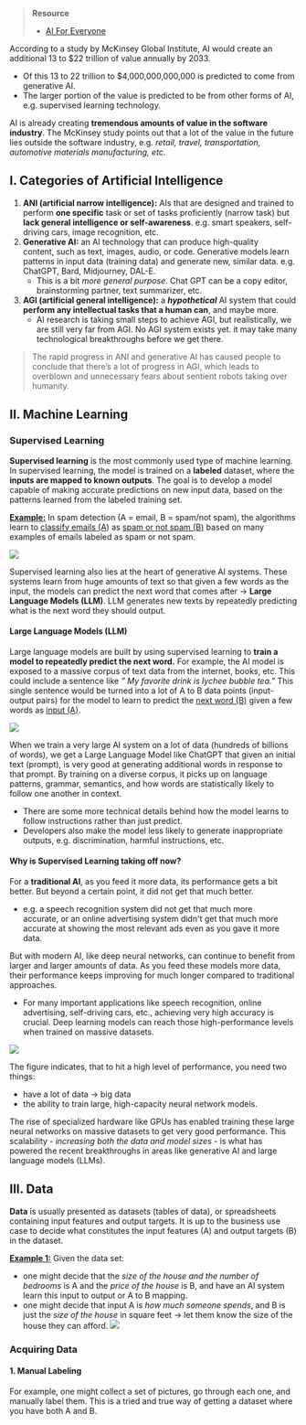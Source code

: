 > **Resource**
> - [AI For Everyone](https://www.deeplearning.ai/courses/ai-for-everyone/)

According to a study by McKinsey Global Institute, AI would create an additional 13 to $22 trillion of value annually by 2033. 
* Of this 13 to 22 trillion to $4,000,000,000,000 is predicted to come from generative AI.
* The larger portion of the value is predicted to be from other forms of AI, e.g. supervised learning technology. 

AI is already creating **tremendous amounts of value in the software industry**. The McKinsey study points out that a lot of the value in the future lies outside the software industry, e.g. *retail, travel, transportation, automotive materials manufacturing, etc*. 
## I. Categories of Artificial Intelligence
1. **ANI (artificial narrow intelligence):** AIs that are designed and trained to perform **one specific** task or set of tasks proficiently (narrow task) but **lack general intelligence or self-awareness**. e.g. smart speakers, self-driving cars, image recognition, etc. 
2. **Generative AI:** an AI technology that can produce high-quality content, such as text, images, audio, or code. Generative models learn patterns in input data (training data) and generate new, similar data. e.g. ChatGPT, Bard, Midjourney, DAL-E. 
	* This is a bit *more general purpose*. Chat GPT can be a copy editor, brainstorming partner, text summarizer, etc. 
3. **AGI (artificial general intelligence):** a ***hypothetical*** AI system that could **perform any intellectual tasks that a human can**, and maybe more.
	* AI research is taking small steps to achieve AGI, but realistically, we are still very far from AGI. No AGI system exists yet. it may take many technological breakthroughs before we get there. 

> The rapid progress in ANI and generative AI has caused people to conclude that there’s a lot of progress in AGI, which leads to overblown and unnecessary fears about sentient robots taking over humanity. 

## II. Machine Learning
### Supervised Learning
**Supervised learning** is the most commonly used type of machine learning. In supervised learning, the model is trained on a **labeled** dataset, where the **inputs are mapped to known outputs**. The goal is to develop a model capable of making accurate predictions on new input data, based on the patterns learned from the labeled training set.

<u>**Example:**</u> In spam detection (A = email, B = spam/not spam), the algorithms learn to <u>classify emails (A</u>) as <u>spam or not spam (B)</u> based on many examples of emails labeled as spam or not spam.

![](https://i.imgur.com/wynAFMj.png)

Supervised learning also lies at the heart of generative AI systems. These systems learn from huge amounts of text so that given a few words as the input, the models can predict the next word that comes after → **Large Language Models (LLM)**. LLM generates new texts by repeatedly predicting what is the next word they should output. 
#### Large Language Models (LLM)
Large language models are built by using supervised learning to **train a model to repeatedly predict the next word.** For example, the AI model is exposed to a massive corpus of text data from the internet, books, etc. This could include a sentence like *” My favorite drink is lychee bubble tea.”* This single sentence would be turned into a lot of A to B data points (input-output pairs) for the model to learn to predict the <u>next word (B)</u> given a few words as <u>input (A)</u>. 

![](https://i.imgur.com/8aPM9sy.png)

When we train a very large AI system on a lot of data (hundreds of billions of words), we get a Large Language Model like ChatGPT that given an initial text (prompt), is very good at generating additional words in response to that prompt. By training on a diverse corpus, it picks up on language patterns, grammar, semantics, and how words are statistically likely to follow one another in context.
* There are some more technical details behind how the model learns to follow instructions rather than just predict. 
* Developers also make the model less likely to generate inappropriate outputs, e.g. discrimination, harmful instructions, etc. 
#### Why is Supervised Learning taking off now?
For a **traditional AI**, as you feed it more data, its performance gets a bit better. But beyond a certain point, it did not get that much better. 
* e.g. a speech recognition system did not get that much more accurate, or an online advertising system didn't get that much more accurate at showing the most relevant ads even as you gave it more data.

But with modern AI, like deep neural networks, can continue to benefit from larger and larger amounts of data. As you feed these models more data, their performance keeps improving for much longer compared to traditional approaches.
* For many important applications like speech recognition, online advertising, self-driving cars, etc., achieving very high accuracy is crucial. Deep learning models can reach those high-performance levels when trained on massive datasets.

![](https://i.imgur.com/Zf6arK8.png)

The figure indicates, that to hit a high level of performance, you need two things: 
* have a lot of data → big data
* the ability to train large, high-capacity neural network models. 

The rise of specialized hardware like GPUs has enabled training these large neural networks on massive datasets to get very good performance. This scalability - *increasing both the data and model sizes* - is what has powered the recent breakthroughs in areas like generative AI and large language models (LLMs).
## III. Data
**Data** is usually presented as datasets (tables of data), or spreadsheets containing input features and output targets. It is up to the business use case to decide what constitutes the input features (A) and output targets (B) in the dataset. 

<u>**Example 1:**</u> Given the data set: 
* one might decide that the *size of the house and the number of bedrooms* is A and the *price of the house* is B, and have an AI system learn this input to output or A to B mapping.
* one might decide that input A is *how much someone spends*, and B is just the *size of the house* in square feet → let them know the size of the house they can afford.
![](https://i.imgur.com/zRNXOib.png)

### Acquiring Data 
#### 1. Manual Labeling
For example, one might collect a set of pictures, go through each one, and manually label them. This is a tried and true way of getting a dataset where you have both A and B. 